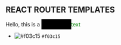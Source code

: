 ## REACT ROUTER TEMPLATES

<p>
Hello, this is a <b style="padding: 5px 5px 5px 5px; background-color: black; color: black;">redracted </b> <span style="color: green;"> text </span>
</p>


- ![#f03c15](https://via.placeholder.com/15/f03c15/000000?text=+) `#f03c15`
